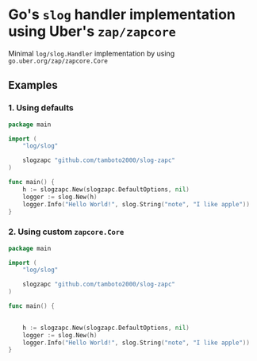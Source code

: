# Go's `slog` handler implementation using Uber's `zap/zapcore`
Minimal `log/slog.Handler` implementation by using `go.uber.org/zap/zapcore.Core`

## Examples
### 1. Using defaults
```go
package main

import (
    "log/slog"

    slogzapc "github.com/tamboto2000/slog-zapc"
)

func main() {
    h := slogzapc.New(slogzapc.DefaultOptions, nil)
    logger := slog.New(h)
    logger.Info("Hello World!", slog.String("note", "I like apple"))
}
```

### 2. Using custom `zapcore.Core`
```go
package main

import (
    "log/slog"

    slogzapc "github.com/tamboto2000/slog-zapc"
)

func main() {
    

    h := slogzapc.New(slogzapc.DefaultOptions, nil)
    logger := slog.New(h)
    logger.Info("Hello World!", slog.String("note", "I like apple"))
}
```